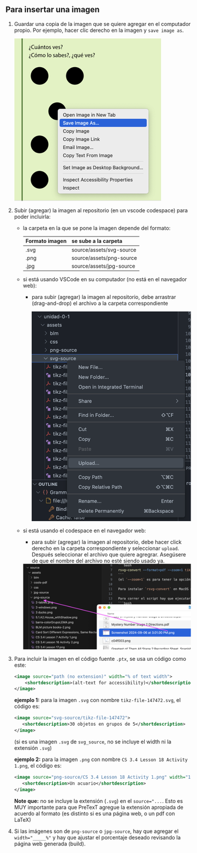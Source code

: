 ## Para insertar una imagen

1. Guardar una copia de la imagen que se quiere agregar en el computador propio. Por ejemplo, hacer clic derecho en la imagen y `save image as`.
    
    <img width="399" alt="Screenshot 2023-08-03 at 5 52 21 PM" src="imagenes/258254141-d18a6218-ec7d-4a4b-bc96-3ce6e93a6ab3.png">


2. Subir (agregar) la imagen al repositorio (en un vscode codespace) para poder incluirla:
   *   la carpeta en la que se pone la imagen depende del formato: 

       | Formato imagen | se sube a la carpeta  |
       | ------------- | ------------- |
       | .svg  | source/assets/svg-source  |
       | .png  | source/assets/png-source  |
       | .jpg  | source/assets/jpg-source  |

   *  si está usando VSCode en su computador (no está en el navegador web):
       - para subir (agregar) la imagen al repositorio, debe arrastrar (drag-and-drop) el archivo a la carpeta correspondiente  
         
         <img width="500" alt="Screenshot 2024-09-07 at 12 32 32 PM" src="imagenes/258256026-94049dd2-ebaa-495c-961e-b9b25e117dfd.png">

        

   *  si está usando el codespace en el navegador web:
      -  para subir (agregar) la imagen al repositorio, debe hacer click derecho en la carpeta correspondiente y seleccionar `upload`. Después seleccionar el archivo que quiere agregrar. Asegúsere de que el nombre del archivo no esté siendo usado ya.

        <img width="600" alt="Screenshot 2023-08-03 at 6 08 43 PM" src="imagenes/365388439-fa25b803-40a1-4db5-8044-085f70dbd7cb.png">


3. Para incluir la imagen en el código fuente `.ptx`, se usa un código como este:
    ```xml
    <image source="path (no extension)" width="% of text width">
        <shortdescription>(alt-text for accessibility)</shortdescription>
    </image>
    ```
   
   **ejemplo 1:** para la imagen `.svg` con nombre `tikz-file-147472.svg`, el código es:
    ```xml
    <image source="svg-source/tikz-file-147472">
       <shortdescription>30 objetos en grupos de 5</shortdescription>
    </image>
    ```
    (si es una imagen `.svg` de `svg_source`, no se incluye el width ni la extensión `.svg`)

   **ejemplo 2:** para la imagen `.png` con nombre `CS 3.4 Lesson 18 Activity 1.png`, el código es:
    ```xml
    <image source="png-source/CS 3.4 Lesson 18 Activity 1.png" width="100%">
       <shortdescription>Un acuario</shortdescription>
    </image>
    ```
    
    **Note que:** no se incluye la extensión (`.svg`) en el `source="...`. Esto es MUY importante para que PreTexT agregue la extensión apropiada de acuerdo al formato (es distinto si es una página web, o un pdf con LaTeX)

4. Si las imágenes son de `png-source` o `jpg-source`, hay que agregar el `width="_____%"` y hay que ajustar el porcentaje deseado revisando la página web generada (build).
